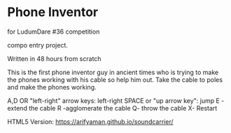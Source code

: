 # Phone Inventor
for LudumDare #36 competition

compo entry project.

Written in 48 hours from scratch

This is the first phone inventor guy in ancient times who is trying to make the phones working with his cable so help him out.
Take the cable to poles and make the phones working.


A,D OR "left-right" arrow keys: left-right
SPACE or "up arrow key": jump
E -extend the cable
R -agglomerate the cable
Q- throw the cable
X- Restart

HTML5 Version: https://arifyaman.github.io/soundcarrier/



